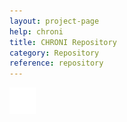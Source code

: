 ```yaml
---
layout: project-page
help: chroni
title: CHRONI Repository
category: Repository
reference: repository
---
```



<a href="https://github.com/CIRDLES/CHRONI" target="_blank">
<img src="/assets/icons/github-icon-white.png" alt="link to CHRONI repository" height="42" width="42">
</a>
